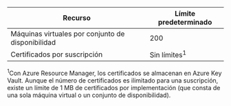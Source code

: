 | Recurso | Límite predeterminado |
| --- | --- |
| Máquinas virtuales por conjunto de disponibilidad | 200 |
| Certificados por suscripción |Sin límites<sup>1</sup> |

<sup>1</sup>Con Azure Resource Manager, los certificados se almacenan en Azure Key Vault. Aunque el número de certificados es ilimitado para una suscripción, existe un límite de 1 MB de certificados por implementación (que consta de una sola máquina virtual o un conjunto de disponibilidad).

